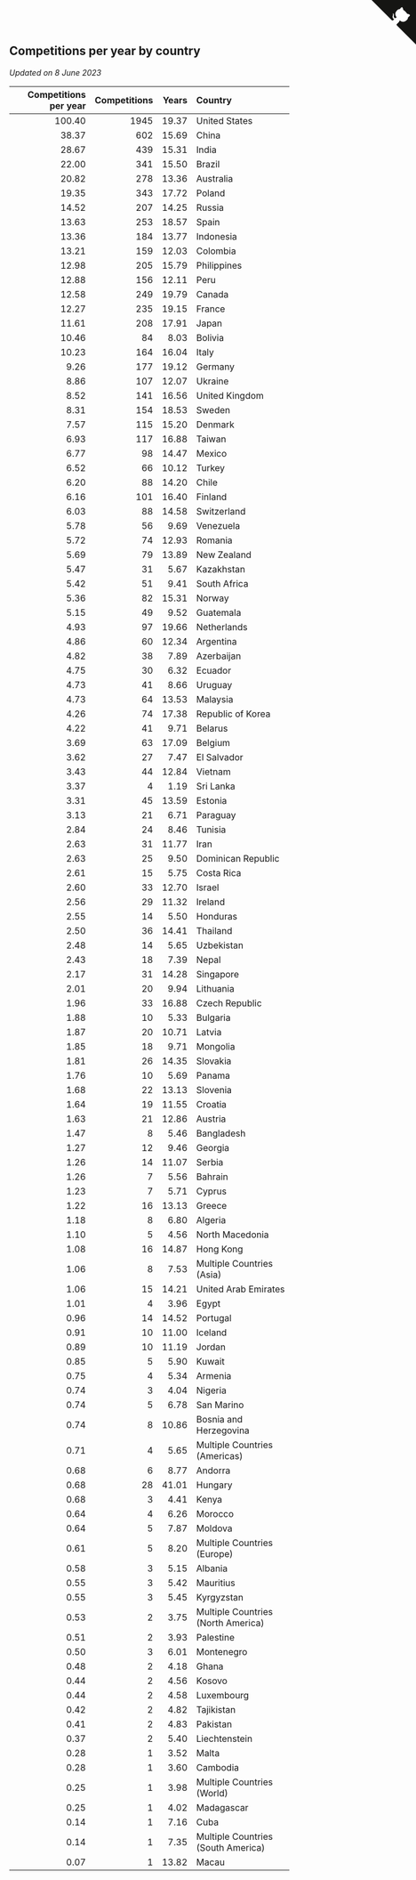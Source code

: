 ## Competitions per year by country

*Updated on  8 June 2023*

| Competitions per year | Competitions | Years | Country |
| ---: | ---: | ---: | :--- |
| 100.40 | 1945 | 19.37 | United States |
| 38.37 | 602 | 15.69 | China |
| 28.67 | 439 | 15.31 | India |
| 22.00 | 341 | 15.50 | Brazil |
| 20.82 | 278 | 13.36 | Australia |
| 19.35 | 343 | 17.72 | Poland |
| 14.52 | 207 | 14.25 | Russia |
| 13.63 | 253 | 18.57 | Spain |
| 13.36 | 184 | 13.77 | Indonesia |
| 13.21 | 159 | 12.03 | Colombia |
| 12.98 | 205 | 15.79 | Philippines |
| 12.88 | 156 | 12.11 | Peru |
| 12.58 | 249 | 19.79 | Canada |
| 12.27 | 235 | 19.15 | France |
| 11.61 | 208 | 17.91 | Japan |
| 10.46 | 84 | 8.03 | Bolivia |
| 10.23 | 164 | 16.04 | Italy |
| 9.26 | 177 | 19.12 | Germany |
| 8.86 | 107 | 12.07 | Ukraine |
| 8.52 | 141 | 16.56 | United Kingdom |
| 8.31 | 154 | 18.53 | Sweden |
| 7.57 | 115 | 15.20 | Denmark |
| 6.93 | 117 | 16.88 | Taiwan |
| 6.77 | 98 | 14.47 | Mexico |
| 6.52 | 66 | 10.12 | Turkey |
| 6.20 | 88 | 14.20 | Chile |
| 6.16 | 101 | 16.40 | Finland |
| 6.03 | 88 | 14.58 | Switzerland |
| 5.78 | 56 | 9.69 | Venezuela |
| 5.72 | 74 | 12.93 | Romania |
| 5.69 | 79 | 13.89 | New Zealand |
| 5.47 | 31 | 5.67 | Kazakhstan |
| 5.42 | 51 | 9.41 | South Africa |
| 5.36 | 82 | 15.31 | Norway |
| 5.15 | 49 | 9.52 | Guatemala |
| 4.93 | 97 | 19.66 | Netherlands |
| 4.86 | 60 | 12.34 | Argentina |
| 4.82 | 38 | 7.89 | Azerbaijan |
| 4.75 | 30 | 6.32 | Ecuador |
| 4.73 | 41 | 8.66 | Uruguay |
| 4.73 | 64 | 13.53 | Malaysia |
| 4.26 | 74 | 17.38 | Republic of Korea |
| 4.22 | 41 | 9.71 | Belarus |
| 3.69 | 63 | 17.09 | Belgium |
| 3.62 | 27 | 7.47 | El Salvador |
| 3.43 | 44 | 12.84 | Vietnam |
| 3.37 | 4 | 1.19 | Sri Lanka |
| 3.31 | 45 | 13.59 | Estonia |
| 3.13 | 21 | 6.71 | Paraguay |
| 2.84 | 24 | 8.46 | Tunisia |
| 2.63 | 31 | 11.77 | Iran |
| 2.63 | 25 | 9.50 | Dominican Republic |
| 2.61 | 15 | 5.75 | Costa Rica |
| 2.60 | 33 | 12.70 | Israel |
| 2.56 | 29 | 11.32 | Ireland |
| 2.55 | 14 | 5.50 | Honduras |
| 2.50 | 36 | 14.41 | Thailand |
| 2.48 | 14 | 5.65 | Uzbekistan |
| 2.43 | 18 | 7.39 | Nepal |
| 2.17 | 31 | 14.28 | Singapore |
| 2.01 | 20 | 9.94 | Lithuania |
| 1.96 | 33 | 16.88 | Czech Republic |
| 1.88 | 10 | 5.33 | Bulgaria |
| 1.87 | 20 | 10.71 | Latvia |
| 1.85 | 18 | 9.71 | Mongolia |
| 1.81 | 26 | 14.35 | Slovakia |
| 1.76 | 10 | 5.69 | Panama |
| 1.68 | 22 | 13.13 | Slovenia |
| 1.64 | 19 | 11.55 | Croatia |
| 1.63 | 21 | 12.86 | Austria |
| 1.47 | 8 | 5.46 | Bangladesh |
| 1.27 | 12 | 9.46 | Georgia |
| 1.26 | 14 | 11.07 | Serbia |
| 1.26 | 7 | 5.56 | Bahrain |
| 1.23 | 7 | 5.71 | Cyprus |
| 1.22 | 16 | 13.13 | Greece |
| 1.18 | 8 | 6.80 | Algeria |
| 1.10 | 5 | 4.56 | North Macedonia |
| 1.08 | 16 | 14.87 | Hong Kong |
| 1.06 | 8 | 7.53 | Multiple Countries (Asia) |
| 1.06 | 15 | 14.21 | United Arab Emirates |
| 1.01 | 4 | 3.96 | Egypt |
| 0.96 | 14 | 14.52 | Portugal |
| 0.91 | 10 | 11.00 | Iceland |
| 0.89 | 10 | 11.19 | Jordan |
| 0.85 | 5 | 5.90 | Kuwait |
| 0.75 | 4 | 5.34 | Armenia |
| 0.74 | 3 | 4.04 | Nigeria |
| 0.74 | 5 | 6.78 | San Marino |
| 0.74 | 8 | 10.86 | Bosnia and Herzegovina |
| 0.71 | 4 | 5.65 | Multiple Countries (Americas) |
| 0.68 | 6 | 8.77 | Andorra |
| 0.68 | 28 | 41.01 | Hungary |
| 0.68 | 3 | 4.41 | Kenya |
| 0.64 | 4 | 6.26 | Morocco |
| 0.64 | 5 | 7.87 | Moldova |
| 0.61 | 5 | 8.20 | Multiple Countries (Europe) |
| 0.58 | 3 | 5.15 | Albania |
| 0.55 | 3 | 5.42 | Mauritius |
| 0.55 | 3 | 5.45 | Kyrgyzstan |
| 0.53 | 2 | 3.75 | Multiple Countries (North America) |
| 0.51 | 2 | 3.93 | Palestine |
| 0.50 | 3 | 6.01 | Montenegro |
| 0.48 | 2 | 4.18 | Ghana |
| 0.44 | 2 | 4.56 | Kosovo |
| 0.44 | 2 | 4.58 | Luxembourg |
| 0.42 | 2 | 4.82 | Tajikistan |
| 0.41 | 2 | 4.83 | Pakistan |
| 0.37 | 2 | 5.40 | Liechtenstein |
| 0.28 | 1 | 3.52 | Malta |
| 0.28 | 1 | 3.60 | Cambodia |
| 0.25 | 1 | 3.98 | Multiple Countries (World) |
| 0.25 | 1 | 4.02 | Madagascar |
| 0.14 | 1 | 7.16 | Cuba |
| 0.14 | 1 | 7.35 | Multiple Countries (South America) |
| 0.07 | 1 | 13.82 | Macau |


<a href="https://github.com/jonatanklosko/wca_statistics" class="github-corner" aria-label="View source on Github"><svg width="80" height="80" viewBox="0 0 250 250" style="fill:#151513; color:#fff; position: absolute; top: 0; border: 0; right: 0;" aria-hidden="true"><path d="M0,0 L115,115 L130,115 L142,142 L250,250 L250,0 Z"></path><path d="M128.3,109.0 C113.8,99.7 119.0,89.6 119.0,89.6 C122.0,82.7 120.5,78.6 120.5,78.6 C119.2,72.0 123.4,76.3 123.4,76.3 C127.3,80.9 125.5,87.3 125.5,87.3 C122.9,97.6 130.6,101.9 134.4,103.2" fill="currentColor" style="transform-origin: 130px 106px;" class="octo-arm"></path><path d="M115.0,115.0 C114.9,115.1 118.7,116.5 119.8,115.4 L133.7,101.6 C136.9,99.2 139.9,98.4 142.2,98.6 C133.8,88.0 127.5,74.4 143.8,58.0 C148.5,53.4 154.0,51.2 159.7,51.0 C160.3,49.4 163.2,43.6 171.4,40.1 C171.4,40.1 176.1,42.5 178.8,56.2 C183.1,58.6 187.2,61.8 190.9,65.4 C194.5,69.0 197.7,73.2 200.1,77.6 C213.8,80.2 216.3,84.9 216.3,84.9 C212.7,93.1 206.9,96.0 205.4,96.6 C205.1,102.4 203.0,107.8 198.3,112.5 C181.9,128.9 168.3,122.5 157.7,114.1 C157.9,116.9 156.7,120.9 152.7,124.9 L141.0,136.5 C139.8,137.7 141.6,141.9 141.8,141.8 Z" fill="currentColor" class="octo-body"></path></svg></a><style>.github-corner:hover .octo-arm{animation:octocat-wave 560ms ease-in-out}@keyframes octocat-wave{0%,100%{transform:rotate(0)}20%,60%{transform:rotate(-25deg)}40%,80%{transform:rotate(10deg)}}@media (max-width:500px){.github-corner:hover .octo-arm{animation:none}.github-corner .octo-arm{animation:octocat-wave 560ms ease-in-out}}</style>
